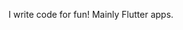 I write code for fun!   Mainly Flutter apps.

<!---
gadgetgourmet/gadgetgourmet is a ✨ special ✨ repository because its `README.md` (this file) appears on your GitHub profile.
You can click the Preview link to take a look at your changes.
--->
